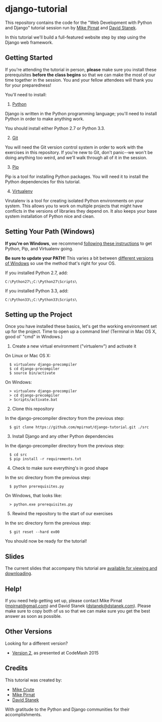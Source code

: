 django-tutorial
===============

This repository contains the code for the "Web Development with Python and
Django" tutorial session run by [Mike Pirnat][mpirnat] and [David
Stanek][dstanek].

In this tutorial we'll build a full-featured website step by step using the
Django web framework.

Getting Started
---------------

If you're attending the tutorial in person, **please** make sure you install
these prerequisites **before the class begins** so that we can make the most of
our time together in the session.  You and your fellow attendees will thank you
for your preparedness!

You'll need to install:

 1. [Python][python]

  Django is written in the Python programming language; you'll need to install
  Python in order to make anything work.

  You should install either Python 2.7 or Python 3.3.

 2. [Git][git]

  You will need the Git version control system in order to work with the
  exercises in this repository.  If you're new to Git, don't panic--we won't be
  doing anything too weird, and we'll walk through all of it in the session.

 3. [Pip][pip]

  Pip is a tool for installing Python packages.  You will need it to install
  the Python dependencies for this tutorial.

 4. [Virtualenv][virtualenv]

  Virutalenv is a tool for creating isolated Python environments on your
  system.  This allows you to work on multiple projects that might have
  conflicts in the versions of libraries they depend on.  It also keeps your
  base system installation of Python nice and clean.


Setting Your Path (Windows)
---------------------------
**If you're on Windows**, we recommend [following these
instructions][python-windows] to get Python, Pip, and Virtualenv going.

**Be sure to update your PATH!**  This varies a bit between [different versions
of Windows][windows-path] so use the method that's right for your OS.

If you installed Python 2.7, add:

    C:\Python27\;C:\Python27\Scripts\

If you installed Python 3.3, add:

    C:\Python33\;C:\Python33\Scripts\


Setting up the Project
----------------------

Once you have installed these basics, let's get the working environment set up
for the project.  Time to open up a command line! (Terminal in Mac OS X, good
ol' "cmd" in Windows.)

 1. Create a new virtual environment ("virtualenv") and activate it

  On Linux or Mac OS X:

      $ virtualenv django-precompiler
      $ cd django-precompiler
      $ source bin/activate

  On Windows:

      > virtualenv django-precompiler
      > cd django-precompiler
      > Scripts/activate.bat

 2. Clone this repository

  In the django-precompiler directory from the previous step:

      $ git clone https://github.com/mpirnat/django-tutorial.git ./src

 3. Install Django and any other Python dependencies

  In the django-precompiler directory from the previous step:

      $ cd src
      $ pip install -r requirements.txt

 4. Check to make sure everything's in good shape

  In the src directory from the previous step:

      $ python prerequisites.py

  On Windows, that looks like:

      > python.exe prerequisites.py

 5. Rewind the repository to the start of our exercises

  In the src directory form the previous step:

      $ git reset --hard ex00

You should now be ready for the tutorial!

Slides
------

The current slides that accompany this tutorial are [available for viewing and
downloading][slides].


Help!
-----

If you need help getting set up, please contact Mike Pirnat (mpirnat@gmail.com)
and David Stanek (dstanek@dstanek.com).  Please make sure to copy both of us so
that we can make sure you get the best answer as soon as possible.

Other Versions
--------------

Looking for a different version?

 * [Version 2][v2], as presented at CodeMash 2015


Credits
-------

This tutorial was created by:

 * [Mike Crute][mcrute]
 * [Mike Pirnat][mpirnat]
 * [David Stanek][dstanek]

With gratitude to the Python and Django communities for their accomplishments.


[dstanek]: http://traceback.org
[git]: http://git-scm.com
[mcrute]: http://mike.crute.org
[mpirnat]: http://mike.pirnat.com
[pip]: http://www.pip-installer.org/en/latest/installing.html
[python-windows]: http://docs.python-guide.org/en/latest/starting/install/win/
[python]: http://python.org/download/
[slides]: https://speakerdeck.com/mpirnat/web-development-with-python-and-django-2014
[v2]: https://github.com/mpirnat/django-tutorial-v2
[virtualenv]: http://www.virtualenv.org/en/latest/virtualenv.html
[windows-path]: http://www.java.com/en/download/help/path.xml
